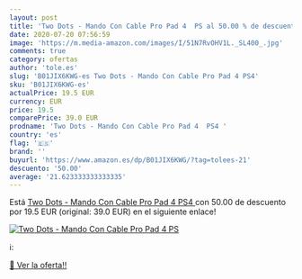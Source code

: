 ```yaml
---
layout: post
title: 'Two Dots - Mando Con Cable Pro Pad 4  PS al 50.00 % de descuento'
date: 2020-07-20 07:56:59
image: 'https://m.media-amazon.com/images/I/51N7RvOHV1L._SL400_.jpg'
comments: true
category: ofertas
author: 'tole.es'
slug: 'B01JIX6KWG-es Two Dots - Mando Con Cable Pro Pad 4 PS4'
sku: 'B01JIX6KWG-es'
actualPrice: 19.5 EUR
currency: EUR
price: 19.5
comparePrice: 39.0 EUR
prodname: 'Two Dots - Mando Con Cable Pro Pad 4  PS4 '
country: 'es'
flag: '🇪🇸'
brand: ''
buyurl: 'https://www.amazon.es/dp/B01JIX6KWG/?tag=tolees-21'
descuento: '50.00'
average: '21.623333333333335'
---
```


Está [Two Dots - Mando Con Cable Pro Pad 4  PS4 ](https://www.amazon.es/dp/B01JIX6KWG/?tag=tolees-21) con 50.00 de descuento por 19.5 EUR (original: 39.0 EUR) en el siguiente enlace!

[![Two Dots - Mando Con Cable Pro Pad 4  PS](https://m.media-amazon.com/images/I/51N7RvOHV1L._SL400_.jpg)](https://www.amazon.es/dp/B01JIX6KWG/?tag=tolees-21)

ℹ️:


[🛒 Ver la oferta!!](https://www.amazon.es/dp/B01JIX6KWG/?tag=tolees-21)
